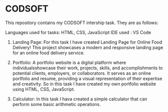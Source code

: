 # CODSOFT
This repository contains my CODSOFT intership task. They are as follows:

Languages used for tasks: HTML, CSS, JavaScript
IDE used : VS Code

1. Landing Page:
   For this task I have created Landing Page for Online Food Delivery! This project showcases a modern and responsive landing 
   page for an online food delivery service.

2. Portfolio:
A portfolio website is a digital platform where individualsshowcase their work, projects, skills, and accomplishments to potential clients, employers, or collaborators. It serves as an online portfolio and resume, providing a visual representation of their expertise and creativity. So in this task I have created my own portfolio website using HTML, CSS, JavaScript.

3. Calculator:
In this task I hava created a simple calculator that can perform some basic arithmetic operations.
